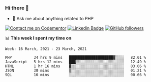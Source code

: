 ### Hi there 👋

<!--
**mustafaculban/mustafaculban** is a ✨ _special_ ✨ repository because its `README.md` (this file) appears on your GitHub profile.

Here are some ideas to get you started:

- 🌱 I’m currently learning ...
- 👯 I’m looking to collaborate on ...
- 🤔 I’m looking for help with ...
- 📫 How to reach me: ...
- 😄 Pronouns: ...
- ⚡ Fun fact: ...

-->
- 💬 Ask me about anything related to PHP

[![Contact me on Codementor](https://www.codementor.io/m-badges/karamusluk/book-session.svg)](https://www.codementor.io/@karamusluk?refer=badge)
[![Linkedin Badge](https://img.shields.io/badge/-Mustafa%20Culban-blue?style=social&logo=Linkedin&logoColor=blue&link=https://www.linkedin.com/in/mustafaculban/)](https://www.linkedin.com/in/mustafaculban/) 
[![GitHub followers](https://img.shields.io/github/followers/karamusluk?label=Follow&style=social)](https://github.com/karamusluk/?tab=follow)


📊 **This week I spent my time on**
<!--START_SECTION:waka-->
```text
Week: 16 March, 2021 - 23 March, 2021

PHP          34 hrs 9 mins   ████████████████████▓░░░░   82.01 % 
JavaScript   5 hrs 12 mins   ███░░░░░░░░░░░░░░░░░░░░░░   12.49 % 
HTML         1 hr 16 mins    ▓░░░░░░░░░░░░░░░░░░░░░░░░   03.06 % 
JSON         30 mins         ▒░░░░░░░░░░░░░░░░░░░░░░░░   01.21 % 
SQL          16 mins         ░░░░░░░░░░░░░░░░░░░░░░░░░   00.66 % 
```
<!--END_SECTION:waka-->

